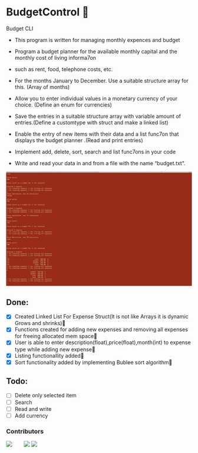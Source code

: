 # BudgetControl :maple_leaf:

Budget CLI


 
*  This program is written for managing monthly expences and budget
 
*  Program a budget planner for the available monthly capital and the monthly cost of living informa7on 
*  such as rent, food, telephone costs, etc.

*  For the months January to December. Use a suitable structure array for this. (Array of months)

*  Allow you to enter individual values in a monetary currency of your choice. (Define an enum for currencies)

*  Save the entries in a suitable structure array with variable amount of entries.(Define a customtype with struct and make a linked list)

*  Enable the entry of new items with their data and a list func7on that displays the budget planner .(Read and print entries)

*  Implement add, delete, sort, search and list func7ons in your code

*  Write and read your data in and from a file with the name “budget.txt".
 
 ![Budget Screenshot](./Screenshot.png)
 
## Done:
   * [x] Created Linked List For Expense Struct(It is not like Arrays it is dynamic Grows and shrinks):maple_leaf:
   * [x] Functions created for adding new expenses and removing all expenses for freeing allocated mem space:maple_leaf:
   * [x] User is able to enter description(float),price(float),month(int) to expense type while adding new expense:maple_leaf:
   * [x] Listing functionallity added:maple_leaf:
   * [x] Sort functionality added by implementing Bublee sort algorithm:maple_leaf:

## Todo:
   * [ ] Delete only selected item
   * [ ] Search
   * [ ] Read and write
   * [ ] Add currency

### **Contributors**
 
 <div>
  <img src="https://avatars.githubusercontent.com/u/2779737?v=4" width="48" style="float:left">
  <img src="https://avatars.githubusercontent.com/u/29724000?v=4" width="48" style="">
   <img src="https://avatars.githubusercontent.com/u/55444947?v=4" width="48" style="">
  </div>    
      


      
